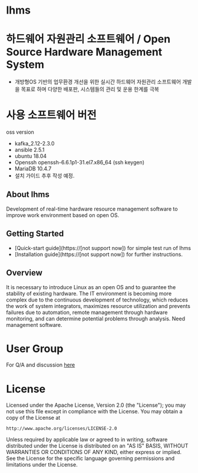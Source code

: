 # lhms

# 하드웨어 자원관리 소프트웨어 / Open Source Hardware Management System
- 개방형OS 기반의 업무환경 개선을 위한 실시간 하드웨어 자원관리 소프트웨어 개발을 목표로 하며 다양한 배포판, 시스템들의 관리 및 운용 한계를 극복

# 사용 소프트웨어 버전
oss version
- kafka_2.12-2.3.0
- ansible 2.5.1
- ubuntu 18.04
- Openssh openssh-6.6.1p1-31.el7.x86_64 (ssh keygen)
- MariaDB 10.4.7
- 설치 가이드 추후 작성 예정.

## About lhms
Development of real-time hardware resource management software to improve work environment based on open OS.

## Getting Started
 * [Quick-start guide](https://[not support now]) for simple test run of lhms
 * [Installation guide](https://[not support now]) for further instructions.

## Overview
It is necessary to introduce Linux as an open OS and to guarantee the stability of existing hardware.
The IT environment is becoming more complex due to the continuous development of technology, which reduces the work of system integrators, maximizes resource utilization and prevents failures due to automation, remote management through hardware monitoring, and can determine potential problems through analysis. Need management software.

# User Group
For Q/A and discussion [here](https://groups.google.com/d/forum/liwonace_lpms)

# License
Licensed under the Apache License, Version 2.0 (the "License");
you may not use this file except in compliance with the License.
You may obtain a copy of the License at

    http://www.apache.org/licenses/LICENSE-2.0

Unless required by applicable law or agreed to in writing, software
distributed under the License is distributed on an "AS IS" BASIS,
WITHOUT WARRANTIES OR CONDITIONS OF ANY KIND, either express or implied.
See the License for the specific language governing permissions and
limitations under the License.
